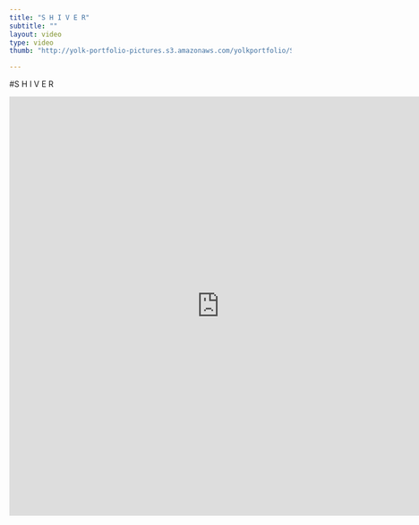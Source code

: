```yaml
---
title: "S H I V E R"
subtitle: ""
layout: video
type: video
thumb: "http://yolk-portfolio-pictures.s3.amazonaws.com/yolkportfolio/SHIVER.jpg"

---
```




#S H I V E R

<iframe src="http://player.vimeo.com/video/22025548?title=0&amp;byline=0&amp;portrait=0&amp;autoplay=1" width="750" height="750" frameborder="0"></iframe>

